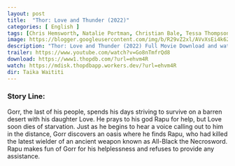 ```yaml
---
layout: post
title:  "Thor: Love and Thunder (2022)"
categories: [ English ]
tags: [Chris Hemsworth, Natalie Portman, Christian Bale, Tessa Thompson]
image: https://blogger.googleusercontent.com/img/b/R29vZ2xl/AVvXsEi4k624Mawiho6BAiUkKowXHvOA_0o3TUI2Lm_IRnmVgi_q8UJUiJxRNYLkRSMqUTOHvot3gkp8hAs7uF1r0NPx-NLTgsoUtnaos_SmuwTI59dZ-mjAzAuGNFk9JwFAv99CFj_WZI9DfwwquR28B-b5c_gGehgyN-_ma8aJVkDP6R6rpaqYl11mY8Eyog/s1600/thor.jpg
description: "Thor: Love and Thunder (2022) Full Movie Download and watch online 720p low file size 500 mb."
trailer: https://www.youtube.com/watch?v=Go8nTmfrQd8
download: https://www1.thopdb.com/?url=ehvm4R
watch: https://mdisk.thopdbapp.workers.dev/?url=ehvm4R
dir: Taika Waititi
---
```


### Story Line:
Gorr, the last of his people, spends his days striving to survive on a barren desert with his daughter Love. He prays to his god Rapu for help, but Love soon dies of starvation. Just as he begins to hear a voice calling out to him in the distance, Gorr discovers an oasis where he finds Rapu, who had killed the latest wielder of an ancient weapon known as All-Black the Necrosword. Rapu makes fun of Gorr for his helplessness and refuses to provide any assistance.